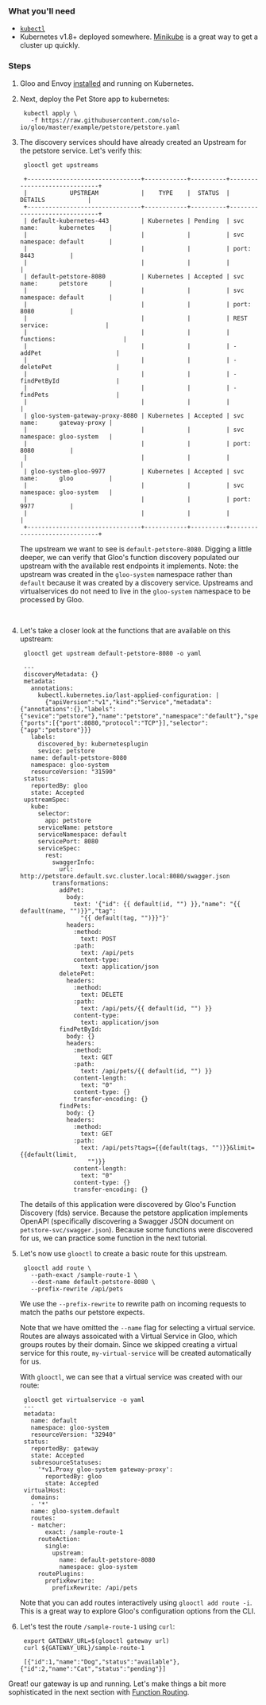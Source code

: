 ### What you'll need
- [`kubectl`](https://kubernetes.io/docs/tasks/tools/install-kubectl/)
- Kubernetes v1.8+ deployed somewhere. [Minikube](https://kubernetes.io/docs/tasks/tools/install-minikube/) is a great way to get a cluster up quickly.

### Steps

1. Gloo and Envoy [installed](../../installation/kubernetes.md) and running on Kubernetes. 

 
1. Next, deploy the Pet Store app to kubernetes:

        kubectl apply \
          -f https://raw.githubusercontent.com/solo-io/gloo/master/example/petstore/petstore.yaml

1. The discovery services should have already created an Upstream for the petstore service.
Let's verify this:

        glooctl get upstreams
        
        +--------------------------------+------------+----------+------------------------------+
        |            UPSTREAM            |    TYPE    |  STATUS  |           DETAILS            |
        +--------------------------------+------------+----------+------------------------------+
        | default-kubernetes-443         | Kubernetes | Pending  | svc name:      kubernetes    |
        |                                |            |          | svc namespace: default       |
        |                                |            |          | port:          8443          |
        |                                |            |          |                              |
        | default-petstore-8080          | Kubernetes | Accepted | svc name:      petstore      |
        |                                |            |          | svc namespace: default       |
        |                                |            |          | port:          8080          |
        |                                |            |          | REST service:                |
        |                                |            |          | functions:                   |
        |                                |            |          | - addPet                     |
        |                                |            |          | - deletePet                  |
        |                                |            |          | - findPetById                |
        |                                |            |          | - findPets                   |
        |                                |            |          |                              |
        | gloo-system-gateway-proxy-8080 | Kubernetes | Accepted | svc name:      gateway-proxy |
        |                                |            |          | svc namespace: gloo-system   |
        |                                |            |          | port:          8080          |
        |                                |            |          |                              |
        | gloo-system-gloo-9977          | Kubernetes | Accepted | svc name:      gloo          |
        |                                |            |          | svc namespace: gloo-system   |
        |                                |            |          | port:          9977          |
        |                                |            |          |                              |
        +--------------------------------+------------+----------+------------------------------+
        
    The upstream we want to see is `default-petstore-8080`. Digging a little deeper,
    we can verify that Gloo's function discovery populated our upstream with 
    the available rest endpoints it implements. Note: the upstream was created in 
    the `gloo-system` namespace rather than `default` because it was created by a
    discovery service. Upstreams and virtualservices do not need to live in the `gloo-system`
    namespace to be processed by Gloo.

    <br/>
    
1. Let's take a closer look at the functions that are available on this upstream:
    
        glooctl get upstream default-petstore-8080 -o yaml
        
        ---
        discoveryMetadata: {}
        metadata:
          annotations:
            kubectl.kubernetes.io/last-applied-configuration: |
              {"apiVersion":"v1","kind":"Service","metadata":{"annotations":{},"labels":{"sevice":"petstore"},"name":"petstore","namespace":"default"},"spec":{"ports":[{"port":8080,"protocol":"TCP"}],"selector":{"app":"petstore"}}}
          labels:
            discovered_by: kubernetesplugin
            sevice: petstore
          name: default-petstore-8080
          namespace: gloo-system
          resourceVersion: "31590"
        status:
          reportedBy: gloo
          state: Accepted
        upstreamSpec:
          kube:
            selector:
              app: petstore
            serviceName: petstore
            serviceNamespace: default
            servicePort: 8080
            serviceSpec:
              rest:
                swaggerInfo:
                  url: http://petstore.default.svc.cluster.local:8080/swagger.json
                transformations:
                  addPet:
                    body:
                      text: '{"id": {{ default(id, "") }},"name": "{{ default(name, "")}}","tag":
                        "{{ default(tag, "")}}"}'
                    headers:
                      :method:
                        text: POST
                      :path:
                        text: /api/pets
                      content-type:
                        text: application/json
                  deletePet:
                    headers:
                      :method:
                        text: DELETE
                      :path:
                        text: /api/pets/{{ default(id, "") }}
                      content-type:
                        text: application/json
                  findPetById:
                    body: {}
                    headers:
                      :method:
                        text: GET
                      :path:
                        text: /api/pets/{{ default(id, "") }}
                      content-length:
                        text: "0"
                      content-type: {}
                      transfer-encoding: {}
                  findPets:
                    body: {}
                    headers:
                      :method:
                        text: GET
                      :path:
                        text: /api/pets?tags={{default(tags, "")}}&limit={{default(limit,
                          "")}}
                      content-length:
                        text: "0"
                      content-type: {}
                      transfer-encoding: {}

    The details of this application were discovered by Gloo's Function Discovery (fds) service. Because the petstore 
    application implements OpenAPI (specifically discovering a Swagger JSON document on `petstore-svc/swagger.json`). 
    Because some functions were discovered for us, we can practice some function in the next tutorial.
    
1. Let's now use `glooctl` to create a basic route for this upstream.

        glooctl add route \
          --path-exact /sample-route-1 \
          --dest-name default-petstore-8080 \
          --prefix-rewrite /api/pets

    We use the `--prefix-rewrite` to rewrite path on incoming requests
    to match the paths our petstore expects. 
    
    Note that we have omitted the `--name` flag for selecting a virtual service. Routes are always assoicated 
    with a Virtual Service in Gloo, which groups routes by their domain. Since we skipped creating a 
    virtual service for this route, `my-virtual-service` will be created automatically for us.

    With `glooctl`, we can see that a virtual service was created with our route:

        glooctl get virtualservice -o yaml
        ---
        metadata:
          name: default
          namespace: gloo-system
          resourceVersion: "32940"
        status:
          reportedBy: gateway
          state: Accepted
          subresourceStatuses:
            '*v1.Proxy gloo-system gateway-proxy':
              reportedBy: gloo
              state: Accepted
        virtualHost:
          domains:
          - '*'
          name: gloo-system.default
          routes:
          - matcher:
              exact: /sample-route-1
            routeAction:
              single:
                upstream:
                  name: default-petstore-8080
                  namespace: gloo-system
            routePlugins:
              prefixRewrite:
                prefixRewrite: /api/pets
          
     Note that you can add routes interactively using `glooctl add route -i`. This is a great way 
     to explore Gloo's configuration options from the CLI.

1. Let's test the route `/sample-route-1` using `curl`:

        export GATEWAY_URL=$(glooctl gateway url)
        curl ${GATEWAY_URL}/sample-route-1
        
        [{"id":1,"name":"Dog","status":"available"},{"id":2,"name":"Cat","status":"pending"}]
        
        
Great! our gateway is up and running. Let's make things a bit more sophisticated in the next section with [Function Routing](2.md).
